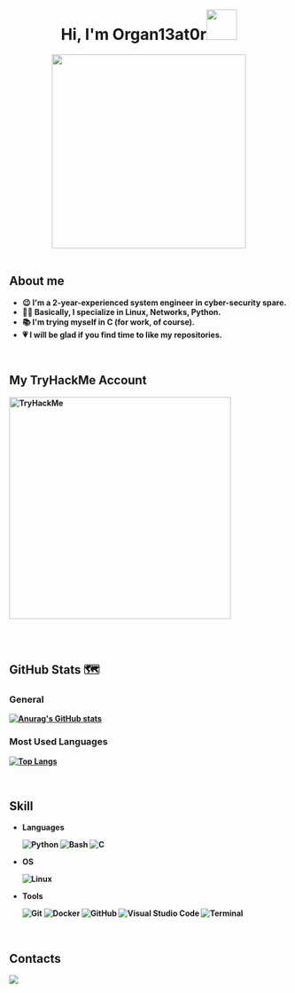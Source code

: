 <h1 align="center"><b>Hi, I'm Organ13at0r<img src="https://media2.giphy.com/media/hEwnTrYovTP5GHAeZp/giphy.gif" width="55"</b></h1>
    
<div align="center">
    <img src="https://images.alphacoders.com/112/1125594.jpg" height="350">
</div>

<br>

## About me
- 😉 I'm a 2-year-experienced system engineer in cyber-security spare.
- 👨‍💻 Basically, I specialize in Linux, Networks, Python.
- 📚 I'm trying myself in C (for work, of course).
- 💗 I will be glad if you find time to like my repositories.

<br>
    
## My TryHackMe Account
<img src="https://tryhackme-badges.s3.amazonaws.com/Organ13at0r.png" alt="TryHackMe" width="400">
    
<br><br>

## GitHub Stats 🗺️

### General
[![Anurag's GitHub stats](https://github-readme-stats.vercel.app/api?username=0rgan13at0r&theme=tokyonight&show_icons=true&hide_title=true)](https://github.com/anuraghazra/github-readme-stats)

### Most Used Languages
[![Top Langs](https://github-readme-stats.vercel.app/api/top-langs/?username=0rgan13at0r&theme=tokyonight&hide_title=true&card_width=465)](https://github.com/anuraghazra/github-readme-stats)

<br>

## Skill
<p align="center">

- **Languages**

    ![Python](https://img.shields.io/badge/Python%20-%2314354C.svg?style=for-the-badge&logo=python&logoColor=white)
    ![Bash](https://img.shields.io/badge/Bash-%234EAA25.svg?style=for-the-badge&logo=gnu-bash&logoColor=white)
    ![C](https://img.shields.io/badge/C%20-%232370ED.svg?style=for-the-badge&logo=c&logoColor=white)
    
- **OS**

    ![Linux](https://img.shields.io/badge/Linux-%23FCC624.svg?style=for-the-badge&logo=linux&logoColor=black)
    
- **Tools**

    ![Git](https://img.shields.io/badge/Git-%23F05032.svg?style=for-the-badge&logo=git&logoColor=white)
    ![Docker](https://img.shields.io/badge/Docker-%232496ED.svg?style=for-the-badge&logo=docker&logoColor=white)
    ![GitHub](https://img.shields.io/badge/GitHub-%23181717.svg?style=for-the-badge&logo=github&logoColor=white)
    ![Visual Studio Code](https://img.shields.io/badge/Visual%20Studio%20Code-%23007ACC.svg?style=for-the-badge&logo=visual-studio-code&logoColor=white)
    ![Terminal](https://img.shields.io/badge/Terminal-%23241F31.svg?style=for-the-badge&logo=gnome-terminal&logoColor=white)
    </p>
    
<br>
    
## Contacts
<a href="https://t.me/found101" target="_blank">
  <img src="https://img.shields.io/badge/Telegram-%2326A5E4.svg?style=for-the-badge&logo=telegram&logoColor=white">
</a>
